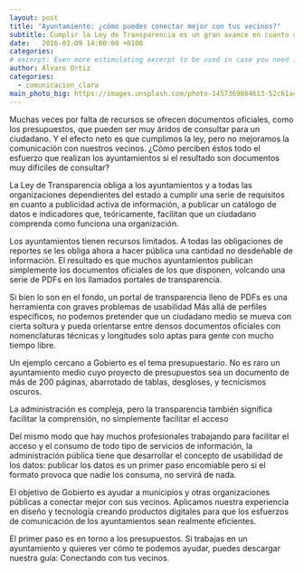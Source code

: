 ```yaml
---
layout: post
title: "Ayuntamiento: ¿cómo puedes conectar mejor con tus vecinos?"
subtitle: Cumplir la Ley de Transparencia es un gran avance en cuanto a la cantidad de información que se que se proporciona a nuestros vecinos. Pero, ¿es suficiente?
date:   2016-03-09 14:00:00 +0100
categories:
# excerpt: Even more estimulating excerpt to be used in case you need it.
author: Álvaro Ortiz
categories:
  - comunicacion_clara
main_photo_big: https://images.unsplash.com/photo-1457369804613-52c61a468e7d?crop=entropy&fit=crop&fm=jpg&h=700&ixjsv=2.1.0&ixlib=rb-0.3.5&q=80&w=1600
---
```


Muchas veces por falta de recursos se ofrecen documentos oficiales, como los presupuestos, que pueden ser muy áridos de consultar para un ciudadano. Y el efecto neto es que cumplimos la ley, pero no mejoramos la comunicación con nuestros vecinos. ¿Cómo perciben éstos todo el esfuerzo que realizan los ayuntamientos si el resultado son documentos muy difíciles de consultar?

La Ley de Transparencia obliga a los ayuntamientos y a todas las organizaciones dependientes del estado a cumplir una serie de requisitos en cuanto a publicidad activa de información, a publicar un catálogo de datos e indicadores que, teóricamente, facilitan que un ciudadano comprenda como funciona una organización.

Los ayuntamientos tienen recursos limitados. A todas las obligaciones de reportes se les obliga ahora a hacer pública una cantidad no desdeñable de información. El resultado es que muchos ayuntamientos publican simplemente los documentos oficiales de los que disponen, volcando una serie de PDFs en los llamados portales de transparencia.

Si bien lo son en el fondo, un portal de transparencia lleno de PDFs es una herramienta con graves problemas de usabilidad
Más allá de perfiles específicos, no podemos pretender que un ciudadano medio se mueva con cierta soltura y pueda orientarse entre densos documentos oficiales con nomenclaturas técnicas y longitudes solo aptas para gente con mucho tiempo libre.

Un ejemplo cercano a Gobierto es el tema presupuestario. No es raro un ayuntamiento medio cuyo proyecto de presupuestos sea un documento de más de 200 páginas, abarrotado de tablas, desgloses, y tecnicismos oscuros.

La administración es compleja, pero la transparencia también significa facilitar la comprensión, no simplemente facilitar el acceso

Del mismo modo que hay muchos profesionales trabajando para facilitar el acceso y el consumo de todo tipo de servicios de información, la administración pública tiene que desarrollar el concepto de usabilidad de los datos: publicar los datos es un primer paso encomiable pero si el formato provoca que nadie los consuma, no servirá de nada.

El objetivo de Gobierto es ayudar a municipios y otras organizaciones públicas a conectar mejor con sus vecinos. Aplicamos nuestra experiencia en diseño y tecnología creando productos digitales para que los esfuerzos de comunicación de los ayuntamientos sean realmente eficientes.

El primer paso es en torno a los presupuestos. Si trabajas en un ayuntamiento y quieres ver cómo te podemos ayudar, puedes descargar nuestra guía: Conectando con tus vecinos.
